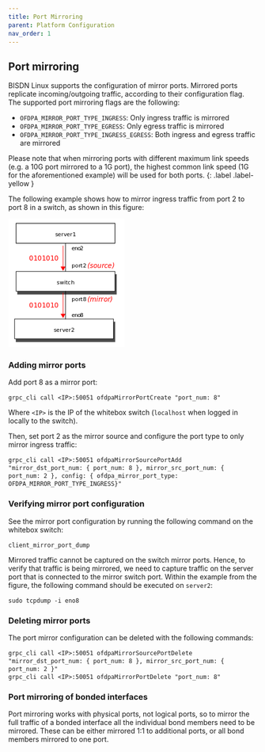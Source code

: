 ```yaml
---
title: Port Mirroring
parent: Platform Configuration
nav_order: 1
---
```


## Port mirroring

BISDN Linux supports the configuration of mirror ports. Mirrored ports replicate incoming/outgoing traffic, according to their configuration flag. The supported port mirroring flags are the following:

* `OFDPA_MIRROR_PORT_TYPE_INGRESS`: Only ingress traffic is mirrored
* `OFDPA_MIRROR_PORT_TYPE_EGRESS`: Only egress traffic is mirrored
* `OFDPA_MIRROR_PORT_TYPE_INGRESS_EGRESS`: Both ingress and egress traffic are mirrored

Please note that when mirroring ports with different maximum link speeds (e.g. a 10G
port mirrored to a 1G port), the highest common link speed (1G for the
aforementioned example) will be used for both ports.
{: .label .label-yellow }

The following example shows how to mirror ingress traffic from port 2 to port 8 in a switch, as shown in this figure:

![Port mirroring example](/assets/img/port_mirror_example.png)

### Adding mirror ports

Add port 8 as a mirror port:

```
grpc_cli call <IP>:50051 ofdpaMirrorPortCreate "port_num: 8"
```

Where `<IP>` is the IP of the whitebox switch (`localhost` when logged in locally to the switch).

Then, set port 2 as the mirror source and configure the port type to only mirror ingress traffic:

```
grpc_cli call <IP>:50051 ofdpaMirrorSourcePortAdd "mirror_dst_port_num: { port_num: 8 }, mirror_src_port_num: { port_num: 2 }, config: { ofdpa_mirror_port_type: OFDPA_MIRROR_PORT_TYPE_INGRESS}"
```

### Verifying mirror port configuration

See the mirror port configuration by running the following command on the whitebox switch:

```
client_mirror_port_dump
```

Mirrored traffic cannot be captured on the switch mirror ports. Hence, to verify that traffic is being mirrored, we need to capture traffic on the server port that is connected to the mirror switch port. Within the example from the figure, the following command should be executed on `server2`:

```
sudo tcpdump -i eno8
```

### Deleting mirror ports

The port mirror configuration can be deleted with the following commands:

```
grpc_cli call <IP>:50051 ofdpaMirrorSourcePortDelete "mirror_dst_port_num: { port_num: 8 }, mirror_src_port_num: { port_num: 2 }"
grpc_cli call <IP>:50051 ofdpaMirrorPortDelete "port_num: 8"
```

### Port mirroring of bonded interfaces

Port mirroring works with physical ports, not logical ports, so to mirror the full traffic of a bonded interface all the individual bond members need to be mirrored. These can be either mirrored 1:1 to additional ports, or all bond members mirrored to one port.
